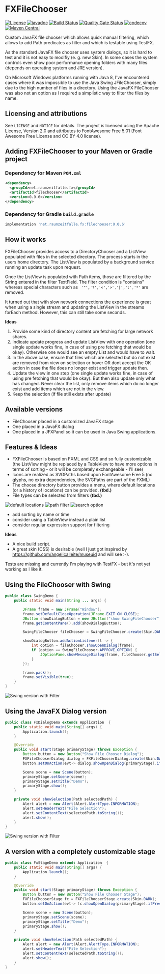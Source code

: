 # FXFileChooser

[![License](https://img.shields.io/badge/License-Apache%202.0-blue.svg)](https://opensource.org/licenses/Apache-2.0) [![javadoc](https://javadoc.io/badge2/net.raumzeitfalle.fx/filechooser/0.0.6/javadoc.svg)](https://javadoc.io/doc/net.raumzeitfalle.fx/filechooser/0.0.6) [![Build Status](https://travis-ci.org/Oliver-Loeffler/FXFileChooser.svg?branch=master)](https://travis-ci.org/Oliver-Loeffler/FXFileChooser) [![Quality Gate Status](https://sonarcloud.io/api/project_badges/measure?project=net.raumzeitfalle.fx%3Afilechooser&metric=alert_status)](https://sonarcloud.io/dashboard?id=net.raumzeitfalle.fx%3Afilechooser) [![codecov](https://codecov.io/gh/Oliver-Loeffler/FXFileChooser/branch/master/graph/badge.svg)](https://codecov.io/gh/Oliver-Loeffler/FXFileChooser) [![Maven Central](https://maven-badges.herokuapp.com/maven-central/net.raumzeitfalle.fx/filechooser/badge.svg)](https://maven-badges.herokuapp.com/maven-central/net.raumzeitfalle.fx/filechooser)

Custom JavaFX file chooser which allows quick manual filtering, which allows to add Path predicates as filter and which is testable using TestFX.

As the standard JavaFX file chooser uses system dialogs, so it is hard to test and it is not easy to modifiy (e. g. new Skin). In some cases the system controls even show poor performance opening folders with many files (depends on operating system and JRE version).

On Microsoft Windows platforms running with Java 8, I've encountered cases where it was impossible to use the Java Swing JFileChooser, simply due to the high number of files in a directory. Using the JavaFX FileChooser was also not an option as I required a simplistic way to filter the files by name.

## Licensing and attributions

See `LICENSE` and `NOTICE` for details. The project is licensed using the Apache License, Version 2.0 
and attributes to FontAwesome Free 5.01 (Font Awesome Free License and CC BY 4.0 license).

## Adding FXFileChooser to your Maven or Gradle project

### Dependency for Maven `POM.xml`

```xml
<dependency>
  <groupId>net.raumzeitfalle.fx</groupId>
  <artifactId>filechooser</artifactId>
  <version>0.0.6</version>
</dependency>
```
### Dependency for Gradle `build.gradle`

```Groovy
implementation 'net.raumzeitfalle.fx:filechooser:0.0.6'
```


## How it works

FXFileChooser provides access to a DirectoryChooser and a ListView populated with files in the selected directory. The process starts in the users home directory. The ListView is populated by a background service running an update task upon request. 

Once the ListView is populated with Path items, those are filtered by the String entered in the filter TextField. The filter condition is "contains" whereas special characters such as ` '"','?','<','>','|',':','*'` are removed.

It turned out that with slow network connections the experience is great when using a single stream and updating the ListView in the streams forEach method. However, this can still take some seconds.

**Ideas**
 1. Provide some kind of directory content pre fetching for large network shares. 
 2. Indicate update progress and update ListView with one operation (one single update works fine, in case of using pre fetching that would be okay). Otherwise one would see an empty List and would have to wait.
 3. In the above case, ensure that files which are selected but do not exist are removed from view on selection or hover OR dont accept the OK action in case the file does no longer exist and trigger update then.  
 3. Update the view in one step (one single update works fine, in case of using pre fetching that would be okay). But then also update only what has changed. Never clear the list, only remove items which do no longer exist and add items which are not in the view.
 4. Keep the selection (if file still exists after update)


## Available versions

 * FileChooser placed in a customized JavaFX stage
 * One placed in a JavaFX dialog
 * One placed in a JFXPanel so it can be used in Java Swing applications.


## Features & Ideas
 
 * FXFileChooser is based on FXML and CSS and so fully customizable (the ListView might be replaced by a TableView to have more options in terms of sorting - or it will be completely exchangeable - I'll see)
 * Icons are realized as SVGPaths based upon FontAwesome Free 5 (no glyphs, no extra dependencies, the SVGPaths are part of the FXML)
 * The choose directory button provides a menu, where default locations (or a history of locations) can be provided. **(tbd.)**
 *  File types can be selected from filters **(tbd.)**
 
 ![default locations](pages/DefaultLocationsExample.png) ![path filter](pages/PathFilterExample.png) ![search option](pages/SortingMenuExample.png)
 * add sorting by name or time
 * consider using a TableView instead a plain list
 * consider regular expression support for filtering

**Ideas**
 * A nice build script.
 * A great skin (CSS) is desirable (well I just got inspired by https://github.com/angelicalleite/museuid and will see :-).


Tests are missing and currently I'm playing with TestFX - but it's not yet working as I like it.


## Using the FileChooser with Swing

```java
public class SwingDemo {
    public static void main(String ... args) {

        JFrame frame = new JFrame("Window");
        frame.setDefaultCloseOperation(JFrame.EXIT_ON_CLOSE);
        JButton showDialogButton = new JButton("show SwingFileChooser");
        frame.getContentPane().add(showDialogButton);

        SwingFileChooser fileChooser = SwingFileChooser.create(Skin.DARK);

        showDialogButton.addActionListener(l -> {
            int option = fileChooser.showOpenDialog(frame);
            if (option == SwingFileChooser.APPROVE_OPTION) {
                JOptionPane.showMessageDialog(frame, fileChooser.getSelectedFile().toString());
            }
        });

        frame.pack();
        frame.setVisible(true);
    }
}
```

![Swing version with Filter](pages/OSX_Swing_JFXPanel.png)


## Using the JavaFX Dialog version

```java
public class FxDialogDemo extends Application  {
    public static void main(String[] args) {
        Application.launch();
    }

    @Override
    public void start(Stage primaryStage) throws Exception {
        Button button = new Button("Show File Chooser Dialog");
        FXFileChooserDialog dialog = FXFileChooserDialog.create(Skin.DARK);
        button.setOnAction(evt-> dialog.showOpenDialog(primaryStage).ifPresent(this::showSelection));

        Scene scene = new Scene(button);
        primaryStage.setScene(scene);
        primaryStage.setTitle("Demo");
        primaryStage.show();
    }

    private void showSelection(Path selectedPath) {
        Alert alert = new Alert(Alert.AlertType.INFORMATION);
        alert.setHeaderText("File Selection");
        alert.setContentText(selectedPath.toString());
        alert.show();
    }
}
```


![Swing version with Filter](pages/OSX_JavaFX_Dialog.png)


## A version with a completely customizable stage

```java
public class FxStageDemo extends Application  {
    public static void main(String[] args) {
        Application.launch();
    }

    @Override
    public void start(Stage primaryStage) throws Exception {
        Button button = new Button("Show File Chooser Stage");
        FXFileChooserStage fc = FXFileChooserStage.create(Skin.DARK);
        button.setOnAction(evt-> fc.showOpenDialog(primaryStage).ifPresent(this::showSelection));

        Scene scene = new Scene(button);
        primaryStage.setScene(scene);
        primaryStage.setTitle("Demo");
        primaryStage.show();
    }

    private void showSelection(Path selectedPath) {
        Alert alert = new Alert(Alert.AlertType.INFORMATION);
        alert.setHeaderText("File Selection");
        alert.setContentText(selectedPath.toString());
        alert.show();
    }
}
```

